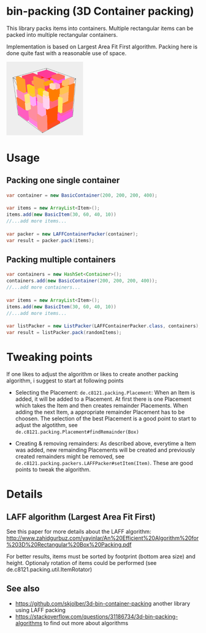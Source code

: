 # bin-packing (3D Container packing)

This library packs items into containers. Multiple rectangular items can be packed into multiple rectangular containers.

Implementation is based on Largest Area Fit First algorithm.
Packing here is done quite fast with a reasonable use of space. 

<img src="Docs/images/container-example.png" alt="Example container" width="200">


# Usage

## Packing one single container

```java
var container = new BasicContainer(200, 200, 200, 400);

var items = new ArrayList<Item>();
items.add(new BasicItem(30, 60, 40, 10))
//...add more items...

var packer = new LAFFContainerPacker(container);
var result = packer.pack(items);
```


## Packing multiple containers

```java
var containers = new HashSet<Container>();
containers.add(new BasicContainer(200, 200, 200, 400));
//...add more containers...

var items = new ArrayList<Item>();
items.add(new BasicItem(30, 60, 40, 10))
//...add more items...

var listPacker = new ListPacker(LAFFContainerPacker.class, containers);
var result = listPacker.pack(randomItems);
```


# Tweaking points

If one likes to adjust the algorithm or likes to create another packing algorithm, i suggest to start at following points

 - Selecting the Placement: `de.c8121.packing.Placement`:
   When an Item is added, it will be added to a Placement. At first there is one Placement which takes the Item and then creates remainder Placements. When adding the next Item, a appropriate remainder Placement has to be choosen. The selection of the best Placement is a good point to start to adjust the algotithm, see `de.c8121.packing.Placement#findRemainder(Box)`
   
 - Creating & removing remainders:
   As described above, everytime a Item was added, new remainding Placements will be created and previously created remainders might be removed, see `de.c8121.packing.packers.LAFFPacker#setItem(Item)`. These are good points to tweak the algorithm.


# Details

## LAFF algorithm (Largest Area Fit First)

See this paper for more details about the LAFF algorithm: http://www.zahidgurbuz.com/yayinlar/An%20Efficient%20Algorithm%20for%203D%20Rectangular%20Box%20Packing.pdf

For better results, items must be sorted by footprint (bottom area size) and height. Optionaly rotation of items could be performed (see de.c8121.packing.util.ItemRotator)

## See also

- https://github.com/skjolber/3d-bin-container-packing 
  another library using LAFF packing
- https://stackoverflow.com/questions/31186734/3d-bin-packing-algorithms
  to find out more about algorithms

